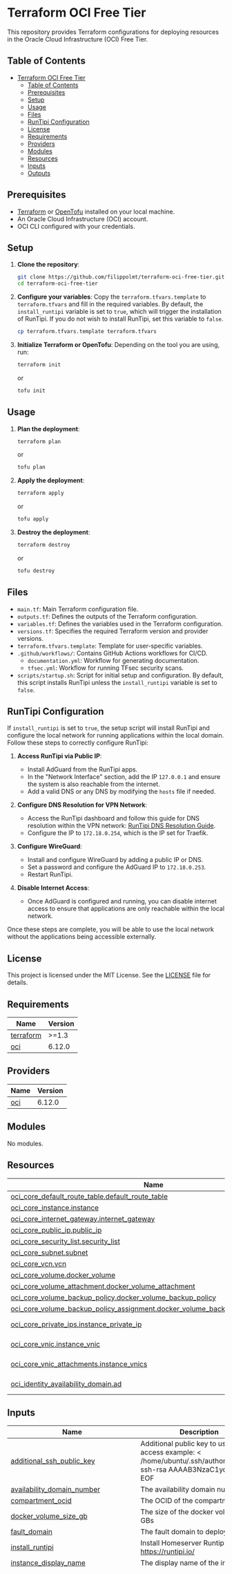 # Terraform OCI Free Tier

This repository provides Terraform configurations for deploying resources in the Oracle Cloud Infrastructure (OCI) Free Tier.

## Table of Contents

- [Terraform OCI Free Tier](#terraform-oci-free-tier)
  - [Table of Contents](#table-of-contents)
  - [Prerequisites](#prerequisites)
  - [Setup](#setup)
  - [Usage](#usage)
  - [Files](#files)
  - [RunTipi Configuration](#runtipi-configuration)
  - [License](#license)
  - [Requirements](#requirements)
  - [Providers](#providers)
  - [Modules](#modules)
  - [Resources](#resources)
  - [Inputs](#inputs)
  - [Outputs](#outputs)

## Prerequisites

- [Terraform](https://developer.hashicorp.com/terraform/install) or [OpenTofu](https://opentofu.org/docs/intro/install/) installed on your local machine.
- An Oracle Cloud Infrastructure (OCI) account.
- OCI CLI configured with your credentials.

## Setup

1. **Clone the repository**:
    ```bash
    git clone https://github.com/filippolmt/terraform-oci-free-tier.git
    cd terraform-oci-free-tier
    ```

2. **Configure your variables**:
    Copy the `terraform.tfvars.template` to `terraform.tfvars` and fill in the required variables.
    By default, the `install_runtipi` variable is set to `true`, which will trigger the installation of RunTipi. If you do not wish to install RunTipi, set this variable to `false`.
    ```bash
    cp terraform.tfvars.template terraform.tfvars
    ```

3. **Initialize Terraform or OpenTofu**:
    Depending on the tool you are using, run:
    ```bash
    terraform init
    ```
    or
    ```bash
    tofu init
    ```

## Usage

1. **Plan the deployment**:
    ```bash
    terraform plan
    ```
    or
    ```bash
    tofu plan
    ```

2. **Apply the deployment**:
    ```bash
    terraform apply
    ```
    or
    ```bash
    tofu apply
    ```

3. **Destroy the deployment**:
    ```bash
    terraform destroy
    ```
    or
    ```bash
    tofu destroy
    ```

## Files

- `main.tf`: Main Terraform configuration file.
- `outputs.tf`: Defines the outputs of the Terraform configuration.
- `variables.tf`: Defines the variables used in the Terraform configuration.
- `versions.tf`: Specifies the required Terraform version and provider versions.
- `terraform.tfvars.template`: Template for user-specific variables.
- `.github/workflows/`: Contains GitHub Actions workflows for CI/CD.
    - `documentation.yml`: Workflow for generating documentation.
    - `tfsec.yml`: Workflow for running TFsec security scans.
- `scripts/startup.sh`: Script for initial setup and configuration. By default, this script installs RunTipi unless the `install_runtipi` variable is set to `false`.

## RunTipi Configuration

If `install_runtipi` is set to `true`, the setup script will install RunTipi and configure the local network for running applications within the local domain. Follow these steps to correctly configure RunTipi:

1. **Access RunTipi via Public IP**:
    - Install AdGuard from the RunTipi apps.
    - In the "Network Interface" section, add the IP `127.0.0.1` and ensure the system is also reachable from the internet.
    - Add a valid DNS or any DNS by modifying the `hosts` file if needed.

2. **Configure DNS Resolution for VPN Network**:
    - Access the RunTipi dashboard and follow this guide for DNS resolution within the VPN network: [RunTipi DNS Resolution Guide](https://runtipi.io/docs/guides/local-certificate#dns-resolution).
    - Configure the IP to `172.18.0.254`, which is the IP set for Traefik.

3. **Configure WireGuard**:
    - Install and configure WireGuard by adding a public IP or DNS.
    - Set a password and configure the AdGuard IP to `172.18.0.253`.
    - Restart RunTipi.

4. **Disable Internet Access**:
    - Once AdGuard is configured and running, you can disable internet access to ensure that applications are only reachable within the local network.

Once these steps are complete, you will be able to use the local network without the applications being accessible externally.

## License

This project is licensed under the MIT License. See the [LICENSE](./LICENSE) file for details.

<!-- BEGIN_TF_DOCS -->
## Requirements

| Name | Version |
|------|---------|
| <a name="requirement_terraform"></a> [terraform](#requirement\_terraform) | >=1.3 |
| <a name="requirement_oci"></a> [oci](#requirement\_oci) | 6.12.0 |

## Providers

| Name | Version |
|------|---------|
| <a name="provider_oci"></a> [oci](#provider\_oci) | 6.12.0 |

## Modules

No modules.

## Resources

| Name | Type |
|------|------|
| [oci_core_default_route_table.default_route_table](https://registry.terraform.io/providers/oracle/oci/6.12.0/docs/resources/core_default_route_table) | resource |
| [oci_core_instance.instance](https://registry.terraform.io/providers/oracle/oci/6.12.0/docs/resources/core_instance) | resource |
| [oci_core_internet_gateway.internet_gateway](https://registry.terraform.io/providers/oracle/oci/6.12.0/docs/resources/core_internet_gateway) | resource |
| [oci_core_public_ip.public_ip](https://registry.terraform.io/providers/oracle/oci/6.12.0/docs/resources/core_public_ip) | resource |
| [oci_core_security_list.security_list](https://registry.terraform.io/providers/oracle/oci/6.12.0/docs/resources/core_security_list) | resource |
| [oci_core_subnet.subnet](https://registry.terraform.io/providers/oracle/oci/6.12.0/docs/resources/core_subnet) | resource |
| [oci_core_vcn.vcn](https://registry.terraform.io/providers/oracle/oci/6.12.0/docs/resources/core_vcn) | resource |
| [oci_core_volume.docker_volume](https://registry.terraform.io/providers/oracle/oci/6.12.0/docs/resources/core_volume) | resource |
| [oci_core_volume_attachment.docker_volume_attachment](https://registry.terraform.io/providers/oracle/oci/6.12.0/docs/resources/core_volume_attachment) | resource |
| [oci_core_volume_backup_policy.docker_volume_backup_policy](https://registry.terraform.io/providers/oracle/oci/6.12.0/docs/resources/core_volume_backup_policy) | resource |
| [oci_core_volume_backup_policy_assignment.docker_volume_backup_policy_assignment](https://registry.terraform.io/providers/oracle/oci/6.12.0/docs/resources/core_volume_backup_policy_assignment) | resource |
| [oci_core_private_ips.instance_private_ip](https://registry.terraform.io/providers/oracle/oci/6.12.0/docs/data-sources/core_private_ips) | data source |
| [oci_core_vnic.instance_vnic](https://registry.terraform.io/providers/oracle/oci/6.12.0/docs/data-sources/core_vnic) | data source |
| [oci_core_vnic_attachments.instance_vnics](https://registry.terraform.io/providers/oracle/oci/6.12.0/docs/data-sources/core_vnic_attachments) | data source |
| [oci_identity_availability_domain.ad](https://registry.terraform.io/providers/oracle/oci/6.12.0/docs/data-sources/identity_availability_domain) | data source |

## Inputs

| Name | Description | Type | Default | Required |
|------|-------------|------|---------|:--------:|
| <a name="input_additional_ssh_public_key"></a> [additional\_ssh\_public\_key](#input\_additional\_ssh\_public\_key) | Additional public key to use for SSH access example: <<EOF > /home/ubuntu/.ssh/authorized\_keys ssh-rsa AAAAB3NzaC1yc2EAA EOF | `string` | `""` | no |
| <a name="input_availability_domain_number"></a> [availability\_domain\_number](#input\_availability\_domain\_number) | The availability domain number | `number` | `1` | no |
| <a name="input_compartment_ocid"></a> [compartment\_ocid](#input\_compartment\_ocid) | The OCID of the compartment | `string` | n/a | yes |
| <a name="input_docker_volume_size_gb"></a> [docker\_volume\_size\_gb](#input\_docker\_volume\_size\_gb) | The size of the docker volume in GBs | `string` | `"150"` | no |
| <a name="input_fault_domain"></a> [fault\_domain](#input\_fault\_domain) | The fault domain to deploy to | `string` | `"FAULT-DOMAIN-2"` | no |
| <a name="input_install_runtipi"></a> [install\_runtipi](#input\_install\_runtipi) | Install Homeserver Runtipi refs: https://runtipi.io/ | `bool` | `true` | no |
| <a name="input_instance_display_name"></a> [instance\_display\_name](#input\_instance\_display\_name) | The display name of the instance | `string` | `"DockerHost"` | no |
| <a name="input_instance_image_ocids_by_region"></a> [instance\_image\_ocids\_by\_region](#input\_instance\_image\_ocids\_by\_region) | The OCID of the image to use for the instance | `map(string)` | <pre>{<br/>  "af-johannesburg-1": "ocid1.image.oc1.af-johannesburg-1.aaaaaaaa7xnljvdm5kpk4m7zt7spaqyb3qjikwitnzpoebw7ggamy4exzv7a",<br/>  "ap-chuncheon-1": "ocid1.image.oc1.ap-chuncheon-1.aaaaaaaaqlcsenyb566zfbppypis3wnpdi5wzgvh6ni4njx6ni3b54h2f46a",<br/>  "ap-hyderabad-1": "ocid1.image.oc1.ap-hyderabad-1.aaaaaaaauqklehbg4utigurndarajxvpcrlokn7doqm2ctwplxqsni76wkza",<br/>  "ap-melbourne-1": "ocid1.image.oc1.ap-melbourne-1.aaaaaaaaxttpznd6kgln75wmdtalxmh374dc7vryk6ogxy4odv7ah5oh4coa",<br/>  "ap-mumbai-1": "ocid1.image.oc1.ap-mumbai-1.aaaaaaaaroeqq2dbas6jtuyszivuul4z2kec2fytvefcx4yn6nmxo2dmgo5a",<br/>  "ap-osaka-1": "ocid1.image.oc1.ap-osaka-1.aaaaaaaaslgmmzf52mm5i6fnyeudflxyfpdopd34vezjngyac7r4k4zvsxza",<br/>  "ap-seoul-1": "ocid1.image.oc1.ap-seoul-1.aaaaaaaamflo2tuozxfqsfe2ouyldnliqzzbzdnjgixjchsyl36zhz6ued5q",<br/>  "ap-singapore-1": "ocid1.image.oc1.ap-singapore-1.aaaaaaaazmtpusw5a62d2ohooa4q3nu3atfpv2hrldek72d3l5ikmghardsq",<br/>  "ap-sydney-1": "ocid1.image.oc1.ap-sydney-1.aaaaaaaaerkvnleaqrw5ugplx3k2el5l4pz4rr3exfbjna6ryj5fylocmnma",<br/>  "ap-tokyo-1": "ocid1.image.oc1.ap-tokyo-1.aaaaaaaal3hqdorzbtai6mc4bwggjshnog7u4i3xj7jz3v4xtimlmmkqy7ya",<br/>  "ca-montreal-1": "ocid1.image.oc1.ca-montreal-1.aaaaaaaaun5fmmveoxeebsdnbs3dp3llsfmf3ol657aa7d3bshvnacxa45eq",<br/>  "ca-toronto-1": "ocid1.image.oc1.ca-toronto-1.aaaaaaaauzynkrnddymm7346qpdzemhwqfigibq655ufdywbewpv2n4kmhtq",<br/>  "eu-amsterdam-1": "ocid1.image.oc1.eu-amsterdam-1.aaaaaaaal3y4fa7lj6deamse4m4ukkznfeoywb5h6r2y6qdwdqynh2rkx5tq",<br/>  "eu-frankfurt-1": "ocid1.image.oc1.eu-frankfurt-1.aaaaaaaaylcz7y7w6uolelzd6ruexuqkufkqqgg2nrr6xnvhtukysuolzv4q",<br/>  "eu-madrid-1": "ocid1.image.oc1.eu-madrid-1.aaaaaaaaw7wlmoprvzhu5ogyw6zjgdkclgyjidubfh2kzi27ns5tsl4agwcq",<br/>  "eu-marseille-1": "ocid1.image.oc1.eu-marseille-1.aaaaaaaao7fvqbnna7orz4xnnpv3vlitdnnmesnz4gk5pzgvfcxgmadmoc4q",<br/>  "eu-milan-1": "ocid1.image.oc1.eu-milan-1.aaaaaaaafofjducrv2pz7kj7thpbty2hyv37dtxce3x6cp5rwf2cngi7flva",<br/>  "eu-paris-1": "ocid1.image.oc1.eu-paris-1.aaaaaaaaqnoet4akmzpatmorbqio4srukhrd434xh6kg37jp6f4hdlt5mbiq",<br/>  "eu-stockholm-1": "ocid1.image.oc1.eu-stockholm-1.aaaaaaaavni5omi3qljq5umzlymbzxdczn3cmvgnfwb4tdfsls6qyehlv43q",<br/>  "eu-zurich-1": "ocid1.image.oc1.eu-zurich-1.aaaaaaaaswipxdoxr6pwu2mjk6lff5r4prkmuhufucw5kjaf7446ksx37d7q",<br/>  "il-jerusalem-1": "ocid1.image.oc1.il-jerusalem-1.aaaaaaaadzptbcjtrf7tx5sejgc7onb47u5ckrvakivyk6d2lueukm4uumsq",<br/>  "me-abudhabi-1": "ocid1.image.oc1.me-abudhabi-1.aaaaaaaaocrezb6kjxfj6ksp6xqpq2rvdxujxfk7sjrvcyjtavjs4eyzy4na",<br/>  "me-dubai-1": "ocid1.image.oc1.me-dubai-1.aaaaaaaaiiykp2iuznxgzrcrm2ln6o5nhfpfwuzlmwkvnmwgrzv747wfhowq",<br/>  "me-jeddah-1": "ocid1.image.oc1.me-jeddah-1.aaaaaaaaaicrqlmq7qfk7gh2dnw5ett3z5qqwzof7kzt7mwij6fmwzqhi22a",<br/>  "mx-monterrey-1": "ocid1.image.oc1.mx-monterrey-1.aaaaaaaaxqkk6akz7d2d356dk742kxq53kkfemewtlun6gj5jceeaddu2tkq",<br/>  "mx-queretaro-1": "ocid1.image.oc1.mx-queretaro-1.aaaaaaaakty7iicnprrzzdv7mr5onnbigbq6i4vaudobx3x6ya34uryrrmqa",<br/>  "sa-bogota-1": "ocid1.image.oc1.sa-bogota-1.aaaaaaaagpfqtybbtm5pikjd6qivrjd6d7p7y556rystirdayle6n3nxdzoa",<br/>  "sa-santiago-1": "ocid1.image.oc1.sa-santiago-1.aaaaaaaan4ex5fu662bmizpkpu3vxalty7j6waowogwmebiyijhiomin2yja",<br/>  "sa-saopaulo-1": "ocid1.image.oc1.sa-saopaulo-1.aaaaaaaaeor33zqzryd3smqgyg2arr4whsuobbtlwzxazovoto5vjnckaacq",<br/>  "sa-valparaiso-1": "ocid1.image.oc1.sa-valparaiso-1.aaaaaaaafj5y2dbizrqlr44ytyxukkejp3heuork3whgdec7h5sw3ckw7whq",<br/>  "sa-vinhedo-1": "ocid1.image.oc1.sa-vinhedo-1.aaaaaaaahwildebomq43h7xaufnbkgx6n2qvn5kihndcvkzmjy3vhwaqx5ka",<br/>  "uk-cardiff-1": "ocid1.image.oc1.uk-cardiff-1.aaaaaaaak55bg7dku2z3smbb3nczyj6jwmhlashfazcc3iemqmbwyjthic5a",<br/>  "uk-london-1": "ocid1.image.oc1.uk-london-1.aaaaaaaantzj7ujtr5wcojxtgc76oveoq5xcz7egczd56x67wivib3hfak3q",<br/>  "us-ashburn-1": "ocid1.image.oc1.iad.aaaaaaaai42i6avvfxqawj3bjl5uzhlyq5lqkqhbeg4lpo5corvwqgnvrloq",<br/>  "us-chicago-1": "ocid1.image.oc1.us-chicago-1.aaaaaaaazcw4u4fboyq5t33t7dj3jbwqvgy4jbkgxfmtxs2xxdnczshdhusa",<br/>  "us-phoenix-1": "ocid1.image.oc1.phx.aaaaaaaativnqm7keyzvvmetzp5cxlavfk5xyylt6w2epbjjjwmkv6xijnbq",<br/>  "us-sanjose-1": "ocid1.image.oc1.us-sanjose-1.aaaaaaaaouu2iwsejzxx3mqrczvmcx3az4jcnztjoysn3whf2oxamob22jqq"<br/>}</pre> | no |
| <a name="input_instance_shape"></a> [instance\_shape](#input\_instance\_shape) | The shape of the instance | `string` | `"VM.Standard.A1.Flex"` | no |
| <a name="input_instance_shape_boot_volume_size_gb"></a> [instance\_shape\_boot\_volume\_size\_gb](#input\_instance\_shape\_boot\_volume\_size\_gb) | The size of the boot volume in GBs | `string` | `"50"` | no |
| <a name="input_instance_shape_config_memory_gb"></a> [instance\_shape\_config\_memory\_gb](#input\_instance\_shape\_config\_memory\_gb) | The amount of memory in GBs for the instance | `string` | `"24"` | no |
| <a name="input_instance_shape_config_ocpus"></a> [instance\_shape\_config\_ocpus](#input\_instance\_shape\_config\_ocpus) | The number of OCPUs for the instance | `string` | `"4"` | no |
| <a name="input_oracle_api_key_fingerprint"></a> [oracle\_api\_key\_fingerprint](#input\_oracle\_api\_key\_fingerprint) | The fingerprint of the public key | `string` | n/a | yes |
| <a name="input_oracle_api_private_key_path"></a> [oracle\_api\_private\_key\_path](#input\_oracle\_api\_private\_key\_path) | The path to the private key | `string` | `"~/.oci/oci_api_key.pem"` | no |
| <a name="input_region"></a> [region](#input\_region) | The region to deploy to | `string` | `"eu-milan-1"` | no |
| <a name="input_runtipi_adguard_ip"></a> [runtipi\_adguard\_ip](#input\_runtipi\_adguard\_ip) | The IP of the AdGuard for Runtipi, WARNING: this IP should be in the subnet of the main network and different from the reverse proxy IP | `string` | `"172.18.0.253"` | no |
| <a name="input_runtipi_main_network_subnet"></a> [runtipi\_main\_network\_subnet](#input\_runtipi\_main\_network\_subnet) | The subnet of the main network for Runtipi | `string` | `"172.18.0.0/16"` | no |
| <a name="input_runtipi_reverse_proxy_ip"></a> [runtipi\_reverse\_proxy\_ip](#input\_runtipi\_reverse\_proxy\_ip) | The IP of the reverse proxy for Runtipi, WARNING: this IP should be in the subnet of the main network | `string` | `"172.18.0.254"` | no |
| <a name="input_security_list_rules"></a> [security\_list\_rules](#input\_security\_list\_rules) | The security list rules | <pre>list(object({<br/>    protocol  = string<br/>    source    = string<br/>    stateless = bool<br/>    tcp_options = object({<br/>      source_port_range = object({<br/>        min = number<br/>        max = number<br/>      })<br/>      min = number<br/>      max = number<br/>    })<br/>    udp_options = object({<br/>      source_port_range = object({<br/>        min = number<br/>        max = number<br/>      })<br/>      min = number<br/>      max = number<br/>    })<br/>    icmp_options = object({<br/>      type = number<br/>      code = number<br/>    })<br/>  }))</pre> | <pre>[<br/>  {<br/>    "icmp_options": null,<br/>    "protocol": "6",<br/>    "source": "0.0.0.0/0",<br/>    "stateless": false,<br/>    "tcp_options": {<br/>      "max": 22,<br/>      "min": 22,<br/>      "source_port_range": {<br/>        "max": 65535,<br/>        "min": 1<br/>      }<br/>    },<br/>    "udp_options": null<br/>  },<br/>  {<br/>    "icmp_options": null,<br/>    "protocol": "17",<br/>    "source": "0.0.0.0/0",<br/>    "stateless": false,<br/>    "tcp_options": null,<br/>    "udp_options": {<br/>      "max": 51820,<br/>      "min": 51820,<br/>      "source_port_range": {<br/>        "max": 65535,<br/>        "min": 1<br/>      }<br/>    }<br/>  },<br/>  {<br/>    "icmp_options": {<br/>      "code": 4,<br/>      "type": 3<br/>    },<br/>    "protocol": "1",<br/>    "source": "0.0.0.0/0",<br/>    "stateless": false,<br/>    "tcp_options": null,<br/>    "udp_options": null<br/>  }<br/>]</pre> | no |
| <a name="input_ssh_public_key"></a> [ssh\_public\_key](#input\_ssh\_public\_key) | The public key to use for SSH access | `string` | n/a | yes |
| <a name="input_tenancy_ocid"></a> [tenancy\_ocid](#input\_tenancy\_ocid) | The OCID of the tenancy | `string` | n/a | yes |
| <a name="input_user_ocid"></a> [user\_ocid](#input\_user\_ocid) | The OCID of the user to use for authentication | `string` | n/a | yes |
| <a name="input_vcn_cidr_block"></a> [vcn\_cidr\_block](#input\_vcn\_cidr\_block) | The CIDR block for the VCN | `string` | `"10.1.0.0/16"` | no |

## Outputs

| Name | Description |
|------|-------------|
| <a name="output_instance_id"></a> [instance\_id](#output\_instance\_id) | The OCID of the instance |
| <a name="output_private_ip"></a> [private\_ip](#output\_private\_ip) | The private IP of the instance |
| <a name="output_public_ip"></a> [public\_ip](#output\_public\_ip) | The public IP of the instance |
<!-- END_TF_DOCS -->
